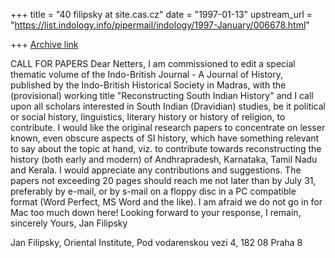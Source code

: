 +++
title = "40 filipsky at site.cas.cz"
date = "1997-01-13"
upstream_url = "https://list.indology.info/pipermail/indology/1997-January/006678.html"

+++
[Archive link](https://list.indology.info/pipermail/indology/1997-January/006678.html)

CALL FOR PAPERS
Dear Netters,
I am commissioned to edit a special thematic volume of the Indo-British
Journal - A Journal of History, published by the Indo-British Historical
Society in Madras, with the (provisional) working title "Reconstructing
South Indian History" and I call upon all scholars interested in South
Indian (Dravidian) studies, be it political or social history, linguistics,
literary history or history of religion, to contribute. I would like the
original research papers to concentrate on lesser known, even obscure
aspects of SI history, which have something relevant to say about the topic
at hand, viz. to contribute towards reconstructing the history (both early
and modern) of Andhrapradesh, Karnataka, Tamil Nadu and Kerala. I would
appreciate any contributions and suggestions. 
The papers not exceeding 20 pages should reach me not later than by July 31,
preferably by e-mail, or by s-mail on a floppy disc in a PC compatible
format (Word Perfect, MS Word and the like). I am afraid we do not go in for
Mac too much down here!
Looking forward to your response, I remain, sincerely Yours, Jan Filipsky

Jan Filipsky, Oriental Institute, Pod vodarenskou vezi 4, 182 08  Praha 8





